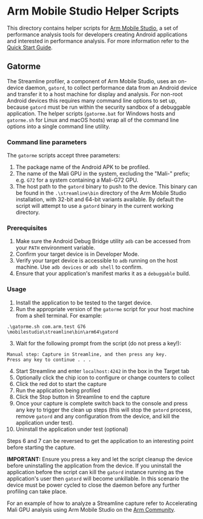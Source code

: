 # Arm Mobile Studio Helper Scripts

This directory contains helper scripts for [Arm Mobile Studio](https://developer.arm.com/mobile-studio), a set of performance analysis tools for developers creating Android applications and interested in performance analysis. For more information refer to the [Quick Start Guide](https://developer.arm.com/mobile-studio/get-started).


## Gatorme

The Streamline profiler, a component of Arm Mobile Studio, uses an on-device daemon, `gatord`, to collect performance data from an Android device and transfer it to a host machine for display and analysis. For non-root Android devices this requires many command line
options to set up, because `gatord` must be run within the security sandbox of
a debuggable application. The helper scripts (`gatorme.bat` for Windows hosts and
`gatorme.sh` for Linux and macOS hosts) wrap all of the command line
options into a single command line utility.

### Command line parameters

The `gatorme` scripts accept three parameters:

1. The package name of the Android APK to be profiled.
2. The name of the Mali GPU in the system, excluding the "Mali-" prefix; e.g.
   `G72` for a system containing a Mali-G72 GPU.
3. The host path to the `gatord` binary to push to the device. This binary can
   be found in the `.\streamline\bin` directory of the Arm Mobile Studio
   installation, with 32-bit and 64-bit variants available. By default the
   script will attempt to use a `gatord` binary in the current working
   directory.

### Prerequisites

1. Make sure the Android Debug Bridge utility `adb` can be accessed from
   your `PATH` environment variable.
2. Confirm your target device is in Developer Mode.
3. Verify your target device is accessible to `adb` running on the host
   machine. Use `adb devices` or `adb shell` to confirm.
4. Ensure that your application's manifest marks it as a `debuggable` build.

### Usage

1. Install the application to be tested to the target device.
2. Run the appropriate version of the `gatorme` script for your host machine
   from a shell terminal. For example:
```
.\gatorme.sh com.arm.test G76 \mobilestudio\streamline\bin\arm64\gatord
```
3. Wait for the following prompt from the script (do not press a key!):
```
Manual step: Capture in Streamline, and then press any key.
Press any key to continue . . .
```
4. Start Streamline and enter `localhost:4242` in the box in the Target tab
5. Optionally click the chip icon to configure or change counters to collect 
6. Click the red dot to start the capture
7. Run the application being profiled
8. Click the Stop button in Streamline to end the capture
9. Once your capture is complete switch back to the console and press any key
   to trigger the clean up steps (this will stop the `gatord` process, remove
   `gatord` and any configuration from the device, and kill the application
   under test).
10. Uninstall the application under test (optional)

Steps 6 and 7 can be reversed to get the application to an interesting point before starting the capture.

**IMPORTANT:** Ensure you press a key and let the script cleanup the device
before uninstalling the application from the device. If you uninstall the
application before the script can kill the `gatord` instance running as the
application's user then `gatord` will become unkillable. In this scenario the
device must be power cycled to close the daemon before any further profiling
can take place.

For an example of how to analyze a Streamline capture refer to Accelerating Mali GPU analysis using Arm Mobile Studio on the [Arm Community](https://community.arm.com/developer/tools-software/graphics/b/blog/posts/accelerating-mali-gpu-analysis-using-arm-mobile-studio).

